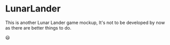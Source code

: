 # LunarLander

This is another Lunar Lander game mockup, It's not to be developed by now as there are better things to do.

😃
